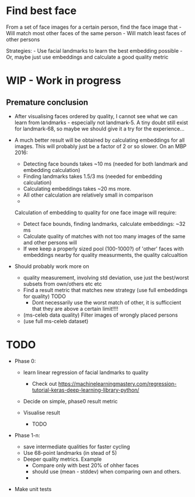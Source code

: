 # Find best face

From a set of face images for a certain person, find the face image that
    - Will match most other faces of the same person
    - Will match least faces of other persons

Strategies:
    - Use facial landmarks to learn the best embedding possible
    - Or, maybe just use embeddings and calculate a good quality metric


# WIP - Work in progress

## Premature conclusion

- After visualising faces ordered by quality, I cannot see what we can learn from landmarks - especially not landmark-5.
    A tiny doubt still exist for landmark-68, so maybe we should give it a try for the experience...

- A much better result will be obtained by calculating embeddings for all images.
  This will probably just be a factor of 2 or so slower. On an MBP 2016:
    - Detecting face bounds takes ~10 ms (needed for both landmark and embedding calculation)
    - Finding landmarks takes 1.5/3 ms (needed for embedding  calculation)
    - Calculating embeddings takes ~20 ms more.
    - All other calculation are relatively small in comparison
    -
  Calculation of embedding to quality for one face image will require:
    - Detect face bounds, finding landmarks, calculate embeddings: ~32 ms
    - Calculate quality of matches with not too many images of the same and other persons will
    - If wee keep a properly sized pool (100-1000?) of 'other' faces with embeddings nearby for quality measurments, the
      quality calcualtion

- Should probably work more on
    - quality measurement, involving std deviation, use just the best/worst subsets from own/others etc etc
    - Find a result metric that matches new strategy (use full embeddings for quality)
        TODO
        - Dont necessarily use the worst match of other, it is sufficcient that they are above a certain limit!!!!
    - (ms-celeb data quality) Filter images of wrongly placed persons
    - (use full ms-celeb dataset)

# TODO

* Phase 0:
    - learn linear regression of facial landmarks to quality
        - Check out https://machinelearningmastery.com/regression-tutorial-keras-deep-learning-library-python/

    - Decide on simple, phase0 result metric
    - Visualise result
        - TODO

* Phase 1-n:
    - save intermediate qualities for faster cycling
    - Use 68-point landmarks (in stead of 5)
    - Deeper quality metrics. Example
        - Compare only with best 20% of ohher faces
        - should use (mean - stddev) when comparing own and others.
        - 

* Make unit tests

